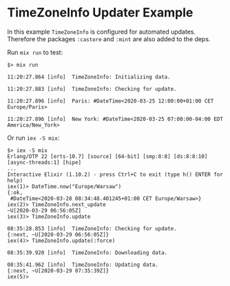 # TimeZoneInfo Updater Example

In this example `TimeZoneInfo` is configured for automated updates. Therefore
the packages `:castore` and `:mint` are also added to the deps.

Run `mix run` to test:
```
$> mix run

11:20:27.864 [info]  TimeZoneInfo: Initializing data.

11:20:27.883 [info]  TimeZoneInfo: Checking for update.

11:20:27.896 [info]  Paris: #DateTime<2020-03-25 12:00:00+01:00 CET Europe/Paris>

11:20:27.896 [info]  New York: #DateTime<2020-03-25 07:00:00-04:00 EDT America/New_York>
```

Or run `iex -S mix`:
```
$> iex -S mix
Erlang/OTP 22 [erts-10.7] [source] [64-bit] [smp:8:8] [ds:8:8:10] [async-threads:1] [hipe]
...
Interactive Elixir (1.10.2) - press Ctrl+C to exit (type h() ENTER for help)
iex(1)> DateTime.now("Europe/Warsaw")
{:ok,
 #DateTime<2020-03-28 08:34:48.401245+01:00 CET Europe/Warsaw>}
iex(2)> TimeZoneInfo.next_update
~U[2020-03-29 06:56:05Z]
iex(3)> TimeZoneInfo.update

08:35:28.853 [info]  TimeZoneInfo: Checking for update.
{:next, ~U[2020-03-29 06:56:05Z]}
iex(4)> TimeZoneInfo.update(:force)

08:35:39.920 [info]  TimeZoneInfo: Downloading data.

08:35:41.962 [info]  TimeZoneInfo: Updating data.
{:next, ~U[2020-03-29 07:35:39Z]}
iex(5)>
```
